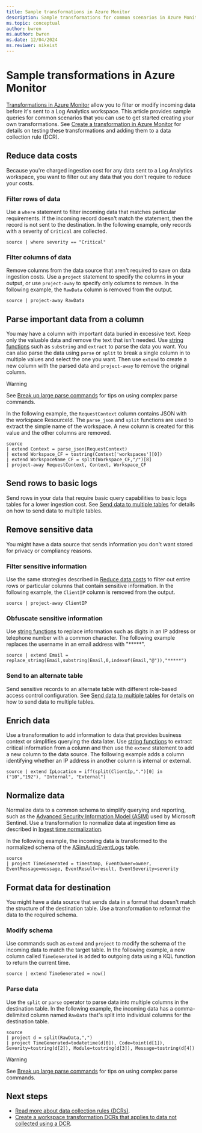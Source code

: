 ```yaml
---
title: Sample transformations in Azure Monitor
description: Sample transformations for common scenarios in Azure Monitor.
ms.topic: conceptual
author: bwren
ms.author: bwren
ms.date: 12/04/2024
ms.reviwer: nikeist
---
```


# Sample transformations in Azure Monitor
[Transformations in Azure Monitor](./data-collection-transformations.md) allow you to filter or modify incoming data before it's sent to a Log Analytics workspace. This article provides  sample queries for common scenarios that you can use to get started creating your own transformations. See [Create a transformation in Azure Monitor](./data-collection-transformations-create.md) for details on testing these transformations and adding them to a data collection rule (DCR).

## Reduce data costs
Because you're charged ingestion cost for any data sent to a Log Analytics workspace, you want to filter out any data that you don't require to reduce your costs.

### Filter rows of data
Use a `where` statement to filter incoming data that matches particular requirements. If the incoming record doesn't match the statement, then the record is not sent to the destination. In the following example, only records with a severity of `Critical` are collected.

```kusto
source | where severity == "Critical" 
```

### Filter columns of data
Remove columns from the data source that aren't required to save on data ingestion costs. Use a `project` statement to specify the columns in your output, or use `project-away` to specify only columns to remove. In the following example, the `RawData` column is removed from the output.

```kusto
source | project-away RawData
```

## Parse important data from a column
You may have a column with important data buried in excessive text. Keep only the valuable data and remove the text that isn't needed. Use [string functions](./data-collection-transformations-kql.md#scalar-functions) such as `substring` and `extract` to parse the data you want. You can also parse the data using `parse` or `split` to break a single column in to multiple values and select the one you want. Then use `extend` to create a new column with the parsed data and `project-away` to remove the original column.

> [!WARNING]
> See [Break up large parse commands](../logs/query-optimization.md#break-up-large-parse-commands) for tips on using complex parse commands.

In the following example, the `RequestContext` column contains JSON with the workspace ResourceId. The `parse_json` and `split` functions are used to extract the simple name of the workspace. A new column is created for this value and the other columns are removed.

```kusto
source
| extend Context = parse_json(RequestContext)
| extend Workspace_CF = tostring(Context['workspaces'][0])
| extend WorkspaceName_CF = split(Workspace_CF,"/")[8]
| project-away RequestContext, Context, Workspace_CF
```

## Send rows to basic logs
Send rows in your data that require basic query capabilities to basic logs tables for a lower ingestion cost. See [Send data to multiple tables](./data-collection-rule-samples.md#send-data-to-multiple-tables) for details on how to send data to multiple tables.


## Remove sensitive data
You might have a data source that sends information you don't want stored for privacy or compliancy reasons.

### Filter sensitive information
Use the same strategies described in [Reduce data costs](#reduce-data-costs) to filter out entire rows or particular columns that contain sensitive information. In the following example, the `ClientIP` column is removed from the output.

```kusto
source | project-away ClientIP
```

### Obfuscate sensitive information
Use [string functions](./data-collection-transformations-kql.md#scalar-functions) to replace information such as digits in an IP address or telephone number with a common character. The following example replaces the username in an email address with "*****".

```kusto
source | extend Email = replace_string(Email,substring(Email,0,indexof(Email,"@")),"*****")
```

### Send to an alternate table
Send sensitive records to an alternate table with different role-based access control configuration. See [Send data to multiple tables](./data-collection-rule-samples.md#send-data-to-multiple-tables) for details on how to send data to multiple tables.

## Enrich data
Use a transformation to add information to data that provides business context or simplifies querying the data later. Use [string functions](./data-collection-transformations-kql.md#scalar-functions) to extract critical information from a column and then use the `extend` statement to add a new column to the data source. The following example adds a column identifying whether an IP address in another column is internal or external.

```kusto
source | extend IpLocation = iff(split(ClientIp,".")[0] in ("10","192"), "Internal", "External")
```

## Normalize data
Normalize data to a common schema to simplify querying and reporting, such as the [Advanced Security Information Model (ASIM)](/sentinel/normalization) used by Microsoft Sentinel. Use a transformation to normalize data at ingestion time as described in [Ingest time normalization](/sentinel/normalization-ingest-time).

In the following example, the incoming data is transformed to the normalized schema of the [ASimAuditEventLogs](/azure/azure-monitor/reference/tables/asimauditeventlogs) table.

```kusto
source
| project TimeGenerated = timestamp, EventOwner=owner, EventMessage=message, EventResult=result, EventSeverity=severity
```


## Format data for destination
You might have a data source that sends data in a format that doesn't match the structure of the destination table. Use a transformation to reformat the data to the required schema.

### Modify schema

Use commands such as `extend` and `project` to modify the schema of the incoming data to match the target table. In the following example, a new column called `TimeGenerated` is added to outgoing data using a KQL function to return the current time.

```kusto
source | extend TimeGenerated = now()
```

### Parse data

Use the `split` or `parse` operator to parse data into multiple columns in the destination table. In the following example, the incoming data has a comma-delimited column named `RawData` that's split into individual columns for the destination table.

```kusto
source 
| project d = split(RawData,",") 
| project TimeGenerated=todatetime(d[0]), Code=toint(d[1]), Severity=tostring(d[2]), Module=tostring(d[3]), Message=tostring(d[4])
```

> [!WARNING]
> See [Break up large parse commands](../logs/query-optimization.md#break-up-large-parse-commands) for tips on using complex parse commands.



## Next steps

- [Read more about data collection rules (DCRs)](./data-collection-rule-overview.md).
- [Create a workspace transformation DCRs that applies to data not collected using a DCR](./data-collection-transformations.md#workspace-transformation-dcr).

